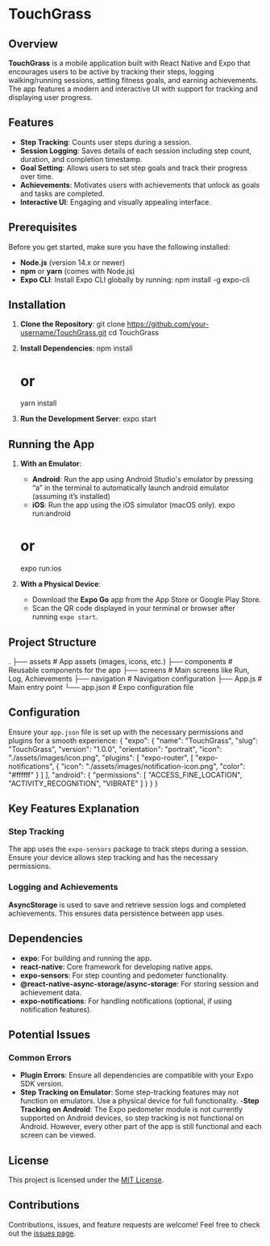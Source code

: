 # TouchGrass

## Overview
**TouchGrass** is a mobile application built with React Native and Expo that encourages users to be active by tracking their steps, logging walking/running sessions, setting fitness goals, and earning achievements. The app features a modern and interactive UI with support for tracking and displaying user progress.

## Features
- **Step Tracking**: Counts user steps during a session.
- **Session Logging**: Saves details of each session including step count, duration, and completion timestamp.
- **Goal Setting**: Allows users to set step goals and track their progress over time.
- **Achievements**: Motivates users with achievements that unlock as goals and tasks are completed.
- **Interactive UI**: Engaging and visually appealing interface.

## Prerequisites
Before you get started, make sure you have the following installed:
- **Node.js** (version 14.x or newer)
- **npm** or **yarn** (comes with Node.js)
- **Expo CLI**: Install Expo CLI globally by running:
  npm install -g expo-cli

## Installation

1. **Clone the Repository**:
   git clone https://github.com/your-username/TouchGrass.git
   cd TouchGrass

2. **Install Dependencies**:
   npm install
   # or
   yarn install

3. **Run the Development Server**:
   expo start

## Running the App

1. **With an Emulator**:
   - **Android**: Run the app using Android Studio's emulator by pressing “a” in the terminal to automatically launch android emulator (assuming it’s installed)
   - **iOS**: Run the app using the iOS simulator (macOS only).
   expo run:android
   # or
   expo run:ios

2. **With a Physical Device**:
   - Download the **Expo Go** app from the App Store or Google Play Store.
   - Scan the QR code displayed in your terminal or browser after running `expo start`.

## Project Structure
.
├── assets                # App assets (images, icons, etc.)
├── components            # Reusable components for the app
├── screens               # Main screens like Run, Log, Achievements
├── navigation            # Navigation configuration
├── App.js                # Main entry point
└── app.json              # Expo configuration file

## Configuration
Ensure your `app.json` file is set up with the necessary permissions and plugins for a smooth experience:
{
  "expo": {
    "name": "TouchGrass",
    "slug": "TouchGrass",
    "version": "1.0.0",
    "orientation": "portrait",
    "icon": "./assets/images/icon.png",
    "plugins": [
      "expo-router",
      [
        "expo-notifications",
        {
          "icon": "./assets/images/notification-icon.png",
          "color": "#ffffff"
        }
      ]
    ],
    "android": {
      "permissions": [
        "ACCESS_FINE_LOCATION",
        "ACTIVITY_RECOGNITION",
        "VIBRATE"
      ]
    }
  }
}

## Key Features Explanation

### Step Tracking
The app uses the `expo-sensors` package to track steps during a session. Ensure your device allows step tracking and has the necessary permissions.

### Logging and Achievements
**AsyncStorage** is used to save and retrieve session logs and completed achievements. This ensures data persistence between app uses.

## Dependencies
- **expo**: For building and running the app.
- **react-native**: Core framework for developing native apps.
- **expo-sensors**: For step counting and pedometer functionality.
- **@react-native-async-storage/async-storage**: For storing session and achievement data.
- **expo-notifications**: For handling notifications (optional, if using notification features).

## Potential Issues

### Common Errors
- **Plugin Errors**: Ensure all dependencies are compatible with your Expo SDK version.
- **Step Tracking on Emulator**: Some step-tracking features may not function on emulators. Use a physical device for full functionality.
-**Step Tracking on Android**: The Expo pedometer module is not currently supported on Android devices, so step tracking is not functional on Android. However, every other part of the app is still functional and each screen can be viewed.

## License
This project is licensed under the [MIT License](LICENSE).

## Contributions
Contributions, issues, and feature requests are welcome! Feel free to check out the [issues page](https://github.com/your-username/TouchGrass/issues).




